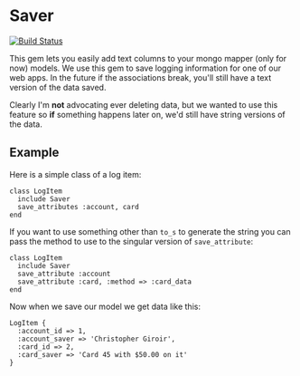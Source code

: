 # Saver

[![Build Status](http://travis-ci.org/Kelsin/saver.png)](http://travis-ci.org/Kelsin/saver)

This gem lets you easily add text columns to your mongo mapper (only for now)
models. We use this gem to save logging information for one of our web apps. In
the future if the associations break, you'll still have a text version of the
data saved.

Clearly I'm **not** advocating ever deleting data, but we wanted to use this
feature so **if** something happens later on, we'd still have string versions of
the data.

## Example

Here is a simple class of a log item:

    class LogItem
      include Saver
      save_attributes :account, card
    end

If you want to use something other than `to_s` to generate the string you can
pass the method to use to the singular version of `save_attribute`:

    class LogItem
      include Saver
      save_attribute :account
      save_attribute :card, :method => :card_data
    end

Now when we save our model we get data like this:

    LogItem {
      :account_id => 1,
      :account_saver => 'Christopher Giroir',
      :card_id => 2,
      :card_saver => 'Card 45 with $50.00 on it'
    }
